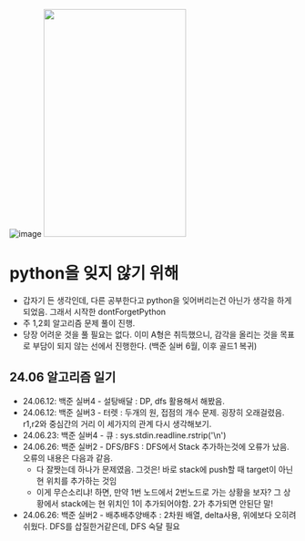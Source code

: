 ![image](https://github.com/woongveloper/sw_study/assets/156386797/1f7a8d51-2367-428f-a193-0f46a748d6d8)
<img src="https://github.com/woongveloper/sw_study/assets/156386797/e9434839-78a5-4acb-8ceb-2cc16582bff1.png" width="250" height="400"/>
# python을 잊지 않기 위해
- 갑자기 든 생각인데, 다른 공부한다고 python을 잊어버리는건 아닌가 생각을 하게 되었음. 그래서 시작한 dontForgetPython
- 주 1,2회 알고리즘 문제 풀이 진행.
- 당장 어려운 것을 풀 필요는 없다. 이미 A형은 취득했으니, 감각을 올리는 것을 목표로 부담이 되지 않는 선에서 진행한다. (백준 실버 6월, 이후 골드1 복귀)

## 24.06 알고리즘 일기
- 24.06.12: 백준 실버4 - 설탕배달 : DP, dfs 활용해서 해봤음.
- 24.06.12: 백준 실버3 - 터렛 : 두개의 원, 접점의 개수 문제. 굉장히 오래걸렸음. r1,r2와 중심간의 거리 이 세가지의 관계 다시 생각해보기.
- 24.06.23: 백준 실버4 - 큐 : sys.stdin.readline.rstrip('\n')
- 24.06.26: 백준 실버2 - DFS/BFS : DFS에서 Stack 추가하는것에 오류가 났음. 오류의 내용은 다음과 같음.
  - 다 잘짯는데 하나가 문제였음. 그것은! 바로 stack에 push할 때 target이 아닌 현 위치를 추가하는 것임
  - 이게 무슨소리냐! 하면, 만약 1번 노드에서 2번노드로 가는 상황을 보자? 그 상황에서 stack에는 현 위치인 1이 추가되어야함. 2가 추가되면 안된단 말!
- 24.06.26: 백준 실버2 - 배추배추양배추 : 2차원 배열, delta사용, 위에보다 오히려 쉬웠다. DFS를 삽질한거같은데, DFS 숙달 필요
